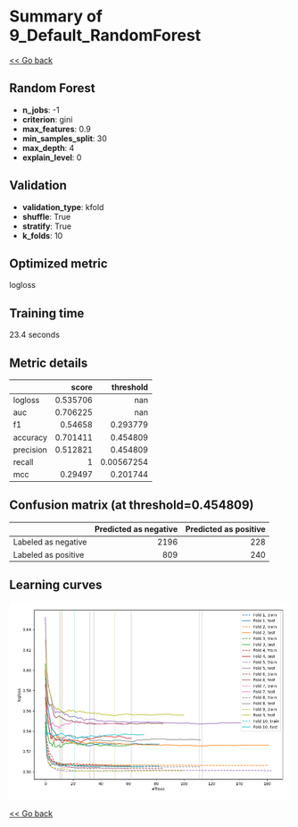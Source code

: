 # Summary of 9_Default_RandomForest

[<< Go back](../README.md)


## Random Forest
- **n_jobs**: -1
- **criterion**: gini
- **max_features**: 0.9
- **min_samples_split**: 30
- **max_depth**: 4
- **explain_level**: 0

## Validation
 - **validation_type**: kfold
 - **shuffle**: True
 - **stratify**: True
 - **k_folds**: 10

## Optimized metric
logloss

## Training time

23.4 seconds

## Metric details
|           |    score |    threshold |
|:----------|---------:|-------------:|
| logloss   | 0.535706 | nan          |
| auc       | 0.706225 | nan          |
| f1        | 0.54658  |   0.293779   |
| accuracy  | 0.701411 |   0.454809   |
| precision | 0.512821 |   0.454809   |
| recall    | 1        |   0.00567254 |
| mcc       | 0.29497  |   0.201744   |


## Confusion matrix (at threshold=0.454809)
|                     |   Predicted as negative |   Predicted as positive |
|:--------------------|------------------------:|------------------------:|
| Labeled as negative |                    2196 |                     228 |
| Labeled as positive |                     809 |                     240 |

## Learning curves
![Learning curves](learning_curves.png)

[<< Go back](../README.md)
